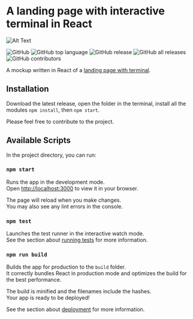 # A landing page with interactive terminal in React
![Alt Text](https://media.giphy.com/media/v1.Y2lkPTc5MGI3NjExY3R1MWJka3YwdDhmNTZrNXF1OW9uajlwN3V4em5nZzd5MGQzcWhoOCZlcD12MV9pbnRlcm5hbF9naWZfYnlfaWQmY3Q9Zw/CM5PSpbbPpBD80QxJ5/giphy.gif)

![GitHub](https://img.shields.io/github/license/mattiaginoble/terminal-landing )
![GitHub top language](https://img.shields.io/github/languages/top/mattiaginoble/terminal-landing?logo=javascript)
![GitHub release](https://img.shields.io/github/v/release/mattiaginoble/terminal-landing.svg?color=green)
![GitHub all releases](https://img.shields.io/github/downloads/mattiaginoble/terminal-landing/total)
![GitHub contributors](https://img.shields.io/github/contributors/mattiaginoble/terminal-landing )

A mockup written in React of a [landing page with terminal](https://codesandbox.io/s/terminal-landing-cx846s/).

## Installation

Download the latest release, open the folder in the terminal, install all the modules `npm install`, then `npm start`.

Please feel free to contribute to the project.

## Available Scripts

In the project directory, you can run:

### `npm start`

Runs the app in the development mode.\
Open [http://localhost:3000](http://localhost:3000) to view it in your browser.

The page will reload when you make changes.\
You may also see any lint errors in the console.

### `npm test`

Launches the test runner in the interactive watch mode.\
See the section about [running tests](https://facebook.github.io/create-react-app/docs/running-tests) for more information.

### `npm run build`

Builds the app for production to the `build` folder.\
It correctly bundles React in production mode and optimizes the build for the best performance.

The build is minified and the filenames include the hashes.\
Your app is ready to be deployed!

See the section about [deployment](https://facebook.github.io/create-react-app/docs/deployment) for more information.
